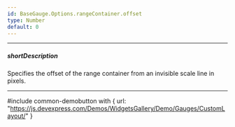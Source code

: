 ```yaml
---
id: BaseGauge.Options.rangeContainer.offset
type: Number
default: 0
---
```

---
##### shortDescription
Specifies the offset of the range container from an invisible scale line in pixels.

---
#include common-demobutton with {
    url: "https://js.devexpress.com/Demos/WidgetsGallery/Demo/Gauges/CustomLayout/"
}